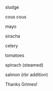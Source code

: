 sludge

cous cous

mayo

siracha

celery

tomatoes

spinach (steamed)

salmon (rbr addition)

Thanks Grimes!